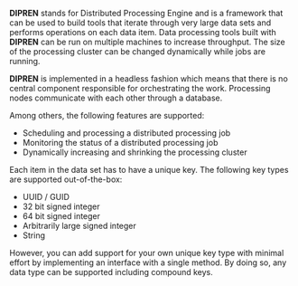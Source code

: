 **DIPREN** stands for Distributed Processing Engine and is a framework that can be used to build tools that iterate through very large data sets and performs operations on each data item. Data processing tools built with **DIPREN** can be run on multiple machines to increase throughput. The size of the processing cluster can be changed dynamically while jobs are running.

**DIPREN** is implemented in a headless fashion which means that there is no central component responsible for orchestrating the work. Processing nodes communicate with each other through a database.

Among others, the following features are supported:
*	Scheduling and processing a distributed processing job
*	Monitoring the status of a distributed processing job
*	Dynamically increasing and shrinking the processing cluster

Each item in the data set has to have a unique key. The following key types are supported out-of-the-box:
*	UUID / GUID
*	32 bit signed integer
*	64 bit signed integer
*	Arbitrarily large signed integer
*	String

However, you can add support for your own unique key type with minimal effort by implementing an interface with a single method. By doing so, any data type can be supported including compound keys.
